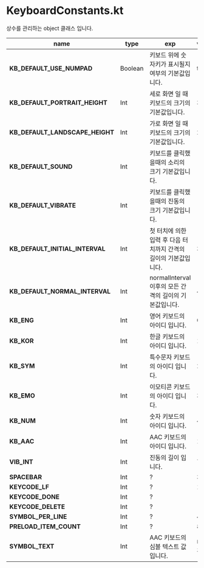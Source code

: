 # KeyboardConstants.kt

상수를 관리하는 object 클래스 입니다.

|name|type|exp|value|
| --- | --- | --- | --- |
| **KB_DEFAULT_USE_NUMPAD** | Boolean | 키보드 위에 숫자키가 표시될지 여부의 기본값입니다. | true |
| **KB_DEFAULT_PORTRAIT_HEIGHT** | Int | 세로 화면 일 때 키보드의 크기의 기본값입니다. | 350 |
| **KB_DEFAULT_LANDSCAPE_HEIGHT** | Int | 가로 화면 일 때 키보드의 크기의 기본값입니다. | 200 |
| **KB_DEFAULT_SOUND** | Int | 키보드를 클릭했을때의 소리의 크기 기본값입니다. | -1 |
| **KB_DEFAULT_VIBRATE** | Int | 키보드를 클릭했을때의 진동의 크기 기본값입니다. | -1 |
| **KB_DEFAULT_INITIAL_INTERVAL** | Int | 첫 터치에 의한 입력 후 다음 터치까지 간격의 길이의 기본값입니다. | 350 |
| **KB_DEFAULT_NORMAL_INTERVAL** | Int | normalInterval 이후의 모든 간격의 길이의 기본값입니다. | 40 |
| **KB_ENG** | Int | 영어 키보드의 아이디 입니다. | 0 |
| **KB_KOR** | Int | 한글 키보드의 아이디 입니다. | 1 |
| **KB_SYM** | Int | 특수문자 키보드의 아이디 입니다. | 2 |
| **KB_EMO** | Int | 이모티콘 키보드의 아이디 입니다. | 3 |
| **KB_NUM** | Int | 숫자 키보드의 아이디 입니다. | 4 |
| **KB_AAC** | Int | AAC 키보드의 아이디 입니다. | 10 |
| **VIB_INT** | Int | 진동의 길이 입니다. | 70 |
| **SPACEBAR** | Int | ?  | 32 |
| **KEYCODE_LF** | Int | ? | 10 |
| **KEYCODE_DONE** | Int | ? | -4 |
| **KEYCODE_DELETE** | Int | ? | -5 |
| **SYMBOL_PER_LINE** | Int | ? | 4 |
| **PRELOAD_ITEM_COUNT** | Int | ? | 8 |
| **SYMBOL_TEXT** | Int | AAC 키보드의 심볼 텍스트 값 입니다. | 너무 김 |